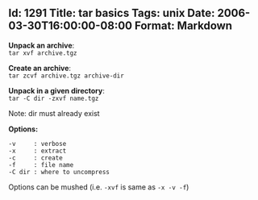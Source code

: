 Id: 1291
Title: tar basics
Tags: unix
Date: 2006-03-30T16:00:00-08:00
Format: Markdown
--------------
**Unpack an archive**:\
`tar xvf archive.tgz`

**Create an archive**:\
`tar zcvf archive.tgz archive-dir`

**Unpack in a given directory**:\
`tar -C dir -zxvf name.tgz`

Note: dir must already exist

**Options:**

    -v     : verbose
    -x     : extract
    -c     : create
    -f     : file name
    -C dir : where to uncompress

Options can be mushed (i.e. `-xvf` is same as `-x -v -f`)
